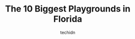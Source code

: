 ---
layout: ampstory
image: https://i0.wp.com/paketmu.com/wp-content/uploads/2023/06/coral-way-community-center-playground-0-in-florida-1686364971.jpeg?resize=640,853
author: techidn
featured: false
description: Explore the diverse Playground scene in Florida, home to an incredible selection of 10 establishments catering to every taste. Whether youre in search of iconic favorites or undiscovered tr
title: The 10 Biggest Playgrounds in Florida
cover:
   title: The 10 Biggest Playgrounds in Florida
   subtitle: RICKPATE
   background: https://paketmu.com/wp-content/uploads/2023/06/coral-way-community-center-playground-0-in-florida-1686364971.jpeg

pages: 
 - layout: thirds
   top: <h1>#1 Common Ground Playground</h1>
   bottom: "<p>Heads up– this park is primarily Astroturf and it gets super hot in the Florida sun/summer. Best time to come during the hot months (mid-April through Mid-October) is i</p>"
   background: https://paketmu.com/wp-content/uploads/2023/06/coral-way-community-center-playground-1-in-florida-1686364972.jpeg
   backgroundblur: true
 - layout: thirds
   top: <h1>#2 Jaycee Park</h1>
   bottom: "<p>Nice park for kids with pavilions and grilling stations. Clean restrooms with a cute box outside it to donate books to others. For adults its a nice place to walk by the</p>"
   background: https://paketmu.com/wp-content/uploads/2023/06/coral-way-community-center-playground-2-in-florida-1686364973.jpeg
   cta:
      link: https://paketmu.com/the-10-biggest-playgrounds-in-florida/
      text: The 10 Biggest Playgrounds in Florida
 - layout: thirds
   top: <h1>#3 Downtown Doral Park</h1>
   bottom: "<p>I love this park. Great for families and right next to the many different restaurants in Downtown Doral. Plus, the Miami Symphony Orchestra does its open air concerts the</p>"
   background: https://paketmu.com/wp-content/uploads/2023/06/coral-way-community-center-playground-3-in-florida-1686364973.jpeg
   cta:
      link: https://paketmu.com/the-10-biggest-playgrounds-in-florida/
      text: The 10 Biggest Playgrounds in Florida
 - layout: thirds
   top: <h1>#4 Freedom Playground</h1>
   bottom: "<p>230 N Stone St, DeLand, FL 32724, United States</p>"
   background: https://images.unsplash.com/photo-1533998839656-76f5e4b2bccb?ixlib=rb-4.0.3&ixid=MnwxMjA3fDB8MHxwaG90by1wYWdlfHx8fGVufDB8fHx8&auto=format&fit=crop&w=640&h=853&q=80
   cta:
      link: https://paketmu.com/the-10-biggest-playgrounds-in-florida/
      text: The 10 Biggest Playgrounds in Florida
 - layout: thirds
   top: <h1>#5 Tiger Shark Cove Park</h1>
   bottom: "<p>13800 Greenbriar Blvd, Wellington, FL 33414, United States</p>"
   background: https://images.unsplash.com/photo-1557672172-298e090bd0f1?ixlib=rb-4.0.3&ixid=MnwxMjA3fDB8MHxwaG90by1wYWdlfHx8fGVufDB8fHx8&auto=format&fit=crop&w=640&h=853&q=80
   cta:
      link: https://paketmu.com/the-10-biggest-playgrounds-in-florida/
      text: The 10 Biggest Playgrounds in Florida
 - layout: thirds
   top: <h1>#6 Community Playground</h1>
   bottom: "<p>255 S Denning Dr, Winter Park, FL 32789, United States</p>"
   background: https://images.unsplash.com/photo-1533735380053-eb8d0759b24a?ixlib=rb-4.0.3&ixid=MnwxMjA3fDB8MHxwaG90by1wYWdlfHx8fGVufDB8fHx8&auto=format&fit=crop&w=640&h=853&q=80
   cta:
      link: https://paketmu.com/the-10-biggest-playgrounds-in-florida/
      text: The 10 Biggest Playgrounds in Florida
 - layout: thirds
   top: <h1>#7 West Beach Park</h1>
   bottom: "<p>9227 Winter Garden Vineland Rd, Orlando, FL 32836, United States</p>"
   background: https://images.unsplash.com/photo-1518640467707-6811f4a6ab73?ixlib=rb-4.0.3&ixid=MnwxMjA3fDB8MHxwaG90by1wYWdlfHx8fGVufDB8fHx8&auto=format&fit=crop&w=640&h=853&q=80
   cta:
      link: https://paketmu.com/the-10-biggest-playgrounds-in-florida/
      text: The 10 Biggest Playgrounds in Florida
 - layout: thirds
   middle: Continue reading...
   background: https://images.unsplash.com/photo-1527066579998-dbbae57f45ce?ixlib=rb-4.0.3&ixid=MnwxMjA3fDB8MHxwaG90by1wYWdlfHx8fGVufDB8fHx8&auto=format&fit=crop&w=640&h=853&q=80
   cta:
      link: https://paketmu.com/the-10-biggest-playgrounds-in-florida/
      text: The 10 Biggest Playgrounds in Florida
      
---